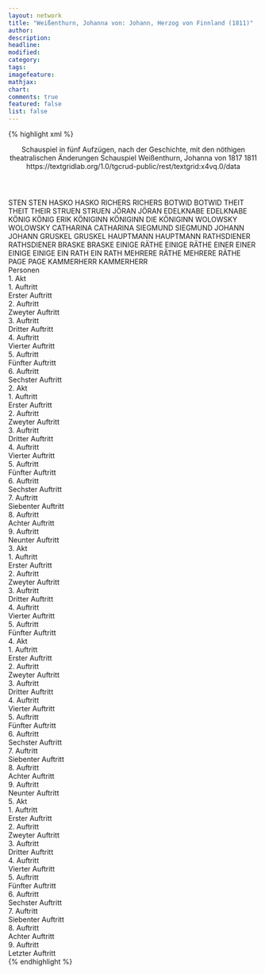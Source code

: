 ```yaml
---
layout: network
title: "Weißenthurn, Johanna von: Johann, Herzog von Finnland (1811)"
author:
description:
headline:
modified:
category:
tags:
imagefeature: 
mathjax: 
chart: 
comments: true
featured: false
list: false
---
```

{% highlight xml %}
<?xml-model href="https://raw.githubusercontent.com/DLiNa/project/master/rules/lina.rnc"?><?xml-model href="https://raw.githubusercontent.com/DLiNa/project/master/rules/lina.sch"?>
<play xmlns="http://lina.digital">
  <header>
    <title>Johann, Herzog von Finnland</title>
    <subtitle>Schauspiel in fünf Aufzügen, nach der Geschichte, mit den nöthigen theatralischen Änderungen</subtitle>
    <genretitle>Schauspiel</genretitle>
    <author>Weißenthurn, Johanna von</author>
    <date type="print">1817</date>
    <date type="premiere">1811</date>
    <date type="written"/>
    <source>https://textgridlab.org/1.0/tgcrud-public/rest/textgrid:x4vq.0/data</source>
  </header>
  <personae>
    <character>
      <name>STEN</name>
      <alias xml:id="sten">
        <name>STEN</name>
      </alias>
    </character>
    <character>
      <name>HASKO</name>
      <alias xml:id="hasko">
        <name>HASKO</name>
      </alias>
    </character>
    <character>
      <name>RICHERS</name>
      <alias xml:id="richers">
        <name>RICHERS</name>
      </alias>
    </character>
    <character>
      <name>BOTWID</name>
      <alias xml:id="botwid">
        <name>BOTWID</name>
      </alias>
    </character>
    <character>
      <name>THEIT</name>
      <alias xml:id="theit">
        <name>THEIT</name>
      </alias>
      <alias xml:id="their">
        <name>THEIR</name>
      </alias>
    </character>
    <character>
      <name>STRUEN</name>
      <alias xml:id="struen">
        <name>STRUEN</name>
      </alias>
    </character>
    <character>
      <name>JÖRAN</name>
      <alias xml:id="jöran">
        <name>JÖRAN</name>
      </alias>
    </character>
    <character>
      <name>EDELKNABE</name>
      <alias xml:id="edelknabe">
        <name>EDELKNABE</name>
      </alias>
    </character>
    <character>
      <name>KÖNIG</name>
      <alias xml:id="könig">
        <name>KÖNIG</name>
      </alias>
      <alias xml:id="erik">
        <name>ERIK</name>
      </alias>
    </character>
    <character>
      <name>KÖNIGINN</name>
      <alias xml:id="königinn">
        <name>KÖNIGINN</name>
      </alias>
      <alias xml:id="die_königinn">
        <name>DIE KÖNIGINN</name>
      </alias>
    </character>
    <character>
      <name>WOLOWSKY</name>
      <alias xml:id="wolowsky">
        <name>WOLOWSKY</name>
      </alias>
    </character>
    <character>
      <name>CATHARINA</name>
      <alias xml:id="catharina">
        <name>CATHARINA</name>
      </alias>
    </character>
    <character>
      <name>SIEGMUND</name>
      <alias xml:id="siegmund">
        <name>SIEGMUND</name>
      </alias>
    </character>
    <character>
      <name>JOHANN</name>
      <alias xml:id="johann">
        <name>JOHANN</name>
      </alias>
    </character>
    <character>
      <name>GRUSKEL</name>
      <alias xml:id="gruskel">
        <name>GRUSKEL</name>
      </alias>
    </character>
    <character>
      <name>HAUPTMANN</name>
      <alias xml:id="hauptmann">
        <name>HAUPTMANN</name>
      </alias>
    </character>
    <character>
      <name>RATHSDIENER</name>
      <alias xml:id="rathsdiener">
        <name>RATHSDIENER</name>
      </alias>
    </character>
    <character>
      <name>BRASKE</name>
      <alias xml:id="braske">
        <name>BRASKE</name>
      </alias>
    </character>
    <character>
      <name>EINIGE RÄTHE</name>
      <alias xml:id="einige_räthe">
        <name>EINIGE RÄTHE</name>
      </alias>
    </character>
    <character>
      <name>EINER</name>
      <alias xml:id="einer">
        <name>EINER</name>
      </alias>
    </character>
    <character>
      <name>EINIGE</name>
      <alias xml:id="einige">
        <name>EINIGE</name>
      </alias>
    </character>
    <character>
      <name>EIN RATH</name>
      <alias xml:id="ein_rath">
        <name>EIN RATH</name>
      </alias>
    </character>
    <character>
      <name>MEHRERE RÄTHE</name>
      <alias xml:id="mehrere_räthe">
        <name>MEHRERE RÄTHE</name>
      </alias>
    </character>
    <character>
      <name>PAGE</name>
      <alias xml:id="page">
        <name>PAGE</name>
      </alias>
    </character>
    <character>
      <name>KAMMERHERR</name>
      <alias xml:id="kammerherr">
        <name>KAMMERHERR</name>
      </alias>
    </character>
  </personae>
  <text>
    <div>
      <head>Personen</head>
    </div>
    <div>
      <head>1. Akt</head>
      <div>
        <head>1. Auftritt</head>
        <div>
          <head>Erster Auftritt</head>
          <sp who="#sten">
            <amount n="9" unit="speech_acts"/>
            <amount n="132" unit="words"/>
            <amount n="8" unit="lines"/>
            <amount n="696" unit="chars"/>
          </sp>
          <sp who="#hasko">
            <amount n="9" unit="speech_acts"/>
            <amount n="241" unit="words"/>
            <amount n="2" unit="lines"/>
            <amount n="1245" unit="chars"/>
          </sp>
        </div>
      </div>
      <div>
        <head>2. Auftritt</head>
        <div>
          <head>Zweyter Auftritt</head>
          <sp who="#richers">
            <amount n="13" unit="speech_acts"/>
            <amount n="388" unit="words"/>
            <amount n="7" unit="lines"/>
            <amount n="2082" unit="chars"/>
          </sp>
          <sp who="#sten">
            <amount n="11" unit="speech_acts"/>
            <amount n="161" unit="words"/>
            <amount n="7" unit="lines"/>
            <amount n="846" unit="chars"/>
          </sp>
          <sp who="#hasko">
            <amount n="1" unit="speech_acts"/>
          </sp>
        </div>
      </div>
      <div>
        <head>3. Auftritt</head>
        <div>
          <head>Dritter Auftritt</head>
          <sp who="#botwid">
            <amount n="3" unit="speech_acts"/>
            <amount n="86" unit="words"/>
            <amount n="1" unit="lines"/>
            <amount n="495" unit="chars"/>
          </sp>
          <sp who="#theit">
            <amount n="2" unit="speech_acts"/>
            <amount n="13" unit="words"/>
            <amount n="2" unit="lines"/>
            <amount n="76" unit="chars"/>
          </sp>
          <sp who="#struen">
            <amount n="1" unit="speech_acts"/>
            <amount n="5" unit="words"/>
            <amount n="1" unit="lines"/>
            <amount n="22" unit="chars"/>
          </sp>
        </div>
      </div>
      <div>
        <head>4. Auftritt</head>
        <div>
          <head>Vierter Auftritt</head>
          <sp who="#richers">
            <amount n="8" unit="speech_acts"/>
            <amount n="445" unit="words"/>
            <amount n="5" unit="lines"/>
            <amount n="2501" unit="chars"/>
          </sp>
          <sp who="#botwid">
            <amount n="6" unit="speech_acts"/>
            <amount n="107" unit="words"/>
            <amount n="4" unit="lines"/>
            <amount n="556" unit="chars"/>
          </sp>
          <sp who="#theit">
            <amount n="5" unit="speech_acts"/>
            <amount n="34" unit="words"/>
            <amount n="5" unit="lines"/>
            <amount n="172" unit="chars"/>
          </sp>
          <sp who="#struen">
            <amount n="3" unit="speech_acts"/>
            <amount n="17" unit="words"/>
            <amount n="3" unit="lines"/>
            <amount n="85" unit="chars"/>
          </sp>
          <sp who="#sten">
            <amount n="1" unit="speech_acts"/>
            <amount n="13" unit="words"/>
            <amount n="1" unit="lines"/>
            <amount n="57" unit="chars"/>
          </sp>
          <sp who="#theit #struen">
            <amount n="1" unit="speech_acts"/>
            <amount n="6" unit="words"/>
            <amount n="1" unit="lines"/>
            <amount n="23" unit="chars"/>
          </sp>
        </div>
      </div>
      <div>
        <head>5. Auftritt</head>
        <div>
          <head>Fünfter Auftritt</head>
          <sp who="#hasko">
            <amount n="2" unit="speech_acts"/>
            <amount n="8" unit="words"/>
            <amount n="2" unit="lines"/>
            <amount n="34" unit="chars"/>
          </sp>
          <sp who="#richers">
            <amount n="13" unit="speech_acts"/>
            <amount n="341" unit="words"/>
            <amount n="6" unit="lines"/>
            <amount n="1823" unit="chars"/>
          </sp>
          <sp who="#hasko #richers #botwid #struen #theit">
            <amount n="7" unit="speech_acts"/>
            <amount n="31" unit="words"/>
            <amount n="6" unit="lines"/>
            <amount n="168" unit="chars"/>
          </sp>
          <sp who="#jöran">
            <amount n="19" unit="speech_acts"/>
            <amount n="384" unit="words"/>
            <amount n="12" unit="lines"/>
            <amount n="2115" unit="chars"/>
          </sp>
          <sp who="#hasko #botwid #struen #theit">
            <amount n="1" unit="speech_acts"/>
            <amount n="4" unit="words"/>
            <amount n="1" unit="lines"/>
            <amount n="14" unit="chars"/>
          </sp>
          <sp who="#botwid">
            <amount n="9" unit="speech_acts"/>
            <amount n="100" unit="words"/>
            <amount n="7" unit="lines"/>
            <amount n="538" unit="chars"/>
          </sp>
          <sp who="#their">
            <amount n="1" unit="speech_acts"/>
            <amount n="10" unit="words"/>
            <amount n="1" unit="lines"/>
            <amount n="55" unit="chars"/>
          </sp>
          <sp who="#struen">
            <amount n="4" unit="speech_acts"/>
            <amount n="25" unit="words"/>
            <amount n="4" unit="lines"/>
            <amount n="123" unit="chars"/>
          </sp>
          <sp who="#theit">
            <amount n="4" unit="speech_acts"/>
            <amount n="12" unit="words"/>
            <amount n="4" unit="lines"/>
            <amount n="60" unit="chars"/>
          </sp>
        </div>
      </div>
      <div>
        <head>6. Auftritt</head>
        <div>
          <head>Sechster Auftritt</head>
          <sp who="#botwid">
            <amount n="6" unit="speech_acts"/>
            <amount n="45" unit="words"/>
            <amount n="6" unit="lines"/>
            <amount n="213" unit="chars"/>
          </sp>
          <sp who="#theit">
            <amount n="9" unit="speech_acts"/>
            <amount n="60" unit="words"/>
            <amount n="8" unit="lines"/>
            <amount n="319" unit="chars"/>
          </sp>
          <sp who="#struen">
            <amount n="5" unit="speech_acts"/>
            <amount n="35" unit="words"/>
            <amount n="5" unit="lines"/>
            <amount n="172" unit="chars"/>
          </sp>
          <sp who="#richers">
            <amount n="12" unit="speech_acts"/>
            <amount n="702" unit="words"/>
            <amount n="5" unit="lines"/>
            <amount n="3872" unit="chars"/>
          </sp>
          <sp who="#botwid #theit #struen">
            <amount n="2" unit="speech_acts"/>
            <amount n="9" unit="words"/>
            <amount n="2" unit="lines"/>
            <amount n="52" unit="chars"/>
          </sp>
        </div>
      </div>
    </div>
    <div>
      <head>2. Akt</head>
      <div>
        <head>1. Auftritt</head>
        <div>
          <head>Erster Auftritt</head>
          <sp who="#jöran">
            <amount n="2" unit="speech_acts"/>
            <amount n="280" unit="words"/>
            <amount n="1" unit="lines"/>
            <amount n="1510" unit="chars"/>
          </sp>
          <sp who="#edelknabe">
            <amount n="1" unit="speech_acts"/>
            <amount n="3" unit="words"/>
            <amount n="1" unit="lines"/>
            <amount n="13" unit="chars"/>
          </sp>
        </div>
      </div>
      <div>
        <head>2. Auftritt</head>
        <div>
          <head>Zweyter Auftritt</head>
          <sp who="#jöran">
            <amount n="28" unit="speech_acts"/>
            <amount n="705" unit="words"/>
            <amount n="18" unit="lines"/>
            <amount n="3920" unit="chars"/>
          </sp>
          <sp who="#könig">
            <amount n="28" unit="speech_acts"/>
            <amount n="502" unit="words"/>
            <amount n="19" unit="lines"/>
            <amount n="2804" unit="chars"/>
          </sp>
          <sp who="#die_königinn">
            <amount n="1" unit="speech_acts"/>
            <amount n="33" unit="words"/>
            <amount n="175" unit="chars"/>
          </sp>
          <sp who="#königinn">
            <amount n="13" unit="speech_acts"/>
            <amount n="620" unit="words"/>
            <amount n="5" unit="lines"/>
            <amount n="3363" unit="chars"/>
          </sp>
        </div>
      </div>
      <div>
        <head>3. Auftritt</head>
        <div>
          <head>Dritter Auftritt</head>
          <sp who="#könig">
            <amount n="4" unit="speech_acts"/>
            <amount n="295" unit="words"/>
            <amount n="1" unit="lines"/>
            <amount n="1723" unit="chars"/>
          </sp>
          <sp who="#königinn">
            <amount n="3" unit="speech_acts"/>
            <amount n="349" unit="words"/>
            <amount n="1843" unit="chars"/>
          </sp>
        </div>
      </div>
      <div>
        <head>4. Auftritt</head>
        <div>
          <head>Vierter Auftritt</head>
          <sp who="#königinn">
            <amount n="1" unit="speech_acts"/>
            <amount n="126" unit="words"/>
            <amount n="626" unit="chars"/>
          </sp>
        </div>
      </div>
      <div>
        <head>5. Auftritt</head>
        <div>
          <head>Fünfter Auftritt</head>
          <sp who="#botwid">
            <amount n="3" unit="speech_acts"/>
            <amount n="18" unit="words"/>
            <amount n="3" unit="lines"/>
            <amount n="100" unit="chars"/>
          </sp>
          <sp who="#theit">
            <amount n="2" unit="speech_acts"/>
            <amount n="33" unit="words"/>
            <amount n="1" unit="lines"/>
            <amount n="158" unit="chars"/>
          </sp>
          <sp who="#struen">
            <amount n="1" unit="speech_acts"/>
            <amount n="8" unit="words"/>
            <amount n="1" unit="lines"/>
            <amount n="42" unit="chars"/>
          </sp>
          <sp who="#richers">
            <amount n="1" unit="speech_acts"/>
            <amount n="33" unit="words"/>
            <amount n="177" unit="chars"/>
          </sp>
        </div>
      </div>
      <div>
        <head>6. Auftritt</head>
        <div>
          <head>Sechster Auftritt</head>
          <sp who="#jöran">
            <amount n="6" unit="speech_acts"/>
            <amount n="75" unit="words"/>
            <amount n="4" unit="lines"/>
            <amount n="385" unit="chars"/>
          </sp>
          <sp who="#edelknabe">
            <amount n="1" unit="speech_acts"/>
          </sp>
          <sp who="#richers">
            <amount n="4" unit="speech_acts"/>
            <amount n="52" unit="words"/>
            <amount n="4" unit="lines"/>
            <amount n="263" unit="chars"/>
          </sp>
        </div>
      </div>
      <div>
        <head>7. Auftritt</head>
        <div>
          <head>Siebenter Auftritt</head>
          <sp who="#könig">
            <amount n="15" unit="speech_acts"/>
            <amount n="513" unit="words"/>
            <amount n="7" unit="lines"/>
            <amount n="2791" unit="chars"/>
          </sp>
          <sp who="#jöran">
            <amount n="6" unit="speech_acts"/>
            <amount n="52" unit="words"/>
            <amount n="4" unit="lines"/>
            <amount n="267" unit="chars"/>
          </sp>
          <sp who="#wolowsky">
            <amount n="7" unit="speech_acts"/>
            <amount n="124" unit="words"/>
            <amount n="4" unit="lines"/>
            <amount n="701" unit="chars"/>
          </sp>
          <sp who="#richers">
            <amount n="5" unit="speech_acts"/>
            <amount n="117" unit="words"/>
            <amount n="2" unit="lines"/>
            <amount n="662" unit="chars"/>
          </sp>
          <sp who="#botwid #theit">
            <amount n="1" unit="speech_acts"/>
            <amount n="3" unit="words"/>
            <amount n="1" unit="lines"/>
            <amount n="12" unit="chars"/>
          </sp>
          <sp who="#theit">
            <amount n="1" unit="speech_acts"/>
            <amount n="4" unit="words"/>
            <amount n="1" unit="lines"/>
            <amount n="15" unit="chars"/>
          </sp>
        </div>
      </div>
      <div>
        <head>8. Auftritt</head>
        <div>
          <head>Achter Auftritt</head>
          <sp who="#botwid #struen">
            <amount n="1" unit="speech_acts"/>
          </sp>
          <sp who="#botwid">
            <amount n="5" unit="speech_acts"/>
            <amount n="159" unit="words"/>
            <amount n="1" unit="lines"/>
            <amount n="836" unit="chars"/>
          </sp>
          <sp who="#theit">
            <amount n="4" unit="speech_acts"/>
            <amount n="16" unit="words"/>
            <amount n="4" unit="lines"/>
            <amount n="76" unit="chars"/>
          </sp>
          <sp who="#struen">
            <amount n="3" unit="speech_acts"/>
            <amount n="20" unit="words"/>
            <amount n="3" unit="lines"/>
            <amount n="101" unit="chars"/>
          </sp>
        </div>
      </div>
      <div>
        <head>9. Auftritt</head>
        <div>
          <head>Neunter Auftritt</head>
          <sp who="#richers">
            <amount n="16" unit="speech_acts"/>
            <amount n="612" unit="words"/>
            <amount n="7" unit="lines"/>
            <amount n="3415" unit="chars"/>
          </sp>
          <sp who="#botwid">
            <amount n="11" unit="speech_acts"/>
            <amount n="104" unit="words"/>
            <amount n="9" unit="lines"/>
            <amount n="519" unit="chars"/>
          </sp>
          <sp who="#theit">
            <amount n="7" unit="speech_acts"/>
            <amount n="37" unit="words"/>
            <amount n="7" unit="lines"/>
            <amount n="206" unit="chars"/>
          </sp>
          <sp who="#struen">
            <amount n="5" unit="speech_acts"/>
            <amount n="15" unit="words"/>
            <amount n="5" unit="lines"/>
            <amount n="87" unit="chars"/>
          </sp>
          <sp who="#theit #struen">
            <amount n="1" unit="speech_acts"/>
            <amount n="1" unit="words"/>
            <amount n="1" unit="lines"/>
            <amount n="8" unit="chars"/>
          </sp>
        </div>
      </div>
    </div>
    <div>
      <head>3. Akt</head>
      <div>
        <head>1. Auftritt</head>
        <div>
          <head>Erster Auftritt</head>
          <sp who="#catharina">
            <amount n="16" unit="speech_acts"/>
            <amount n="423" unit="words"/>
            <amount n="9" unit="lines"/>
            <amount n="2226" unit="chars"/>
          </sp>
          <sp who="#siegmund">
            <amount n="7" unit="speech_acts"/>
            <amount n="218" unit="words"/>
            <amount n="3" unit="lines"/>
            <amount n="1092" unit="chars"/>
          </sp>
          <sp who="#johann">
            <amount n="12" unit="speech_acts"/>
            <amount n="341" unit="words"/>
            <amount n="8" unit="lines"/>
            <amount n="1839" unit="chars"/>
          </sp>
        </div>
      </div>
      <div>
        <head>2. Auftritt</head>
        <div>
          <head>Zweyter Auftritt</head>
          <sp who="#gruskel">
            <amount n="8" unit="speech_acts"/>
            <amount n="221" unit="words"/>
            <amount n="2" unit="lines"/>
            <amount n="1221" unit="chars"/>
          </sp>
          <sp who="#johann">
            <amount n="11" unit="speech_acts"/>
            <amount n="139" unit="words"/>
            <amount n="9" unit="lines"/>
            <amount n="741" unit="chars"/>
          </sp>
          <sp who="#catharina">
            <amount n="9" unit="speech_acts"/>
            <amount n="184" unit="words"/>
            <amount n="4" unit="lines"/>
            <amount n="960" unit="chars"/>
          </sp>
          <sp who="#siegmund">
            <amount n="2" unit="speech_acts"/>
            <amount n="8" unit="words"/>
            <amount n="2" unit="lines"/>
            <amount n="49" unit="chars"/>
          </sp>
        </div>
      </div>
      <div>
        <head>3. Auftritt</head>
        <div>
          <head>Dritter Auftritt</head>
          <sp who="#wolowsky">
            <amount n="38" unit="speech_acts"/>
            <amount n="592" unit="words"/>
            <amount n="27" unit="lines"/>
            <amount n="3114" unit="chars"/>
          </sp>
          <sp who="#catharina">
            <amount n="37" unit="speech_acts"/>
            <amount n="1082" unit="words"/>
            <amount n="20" unit="lines"/>
            <amount n="5778" unit="chars"/>
          </sp>
          <sp who="#siegmund">
            <amount n="3" unit="speech_acts"/>
            <amount n="36" unit="words"/>
            <amount n="3" unit="lines"/>
            <amount n="178" unit="chars"/>
          </sp>
        </div>
      </div>
      <div>
        <head>4. Auftritt</head>
        <div>
          <head>Vierter Auftritt</head>
          <sp who="#johann">
            <amount n="8" unit="speech_acts"/>
            <amount n="121" unit="words"/>
            <amount n="6" unit="lines"/>
            <amount n="661" unit="chars"/>
          </sp>
          <sp who="#catharina">
            <amount n="9" unit="speech_acts"/>
            <amount n="111" unit="words"/>
            <amount n="3" unit="lines"/>
            <amount n="540" unit="chars"/>
          </sp>
        </div>
      </div>
      <div>
        <head>5. Auftritt</head>
        <div>
          <head>Fünfter Auftritt</head>
          <sp who="#hauptmann">
            <amount n="5" unit="speech_acts"/>
            <amount n="49" unit="words"/>
            <amount n="4" unit="lines"/>
            <amount n="263" unit="chars"/>
          </sp>
          <sp who="#johann">
            <amount n="8" unit="speech_acts"/>
            <amount n="202" unit="words"/>
            <amount n="6" unit="lines"/>
            <amount n="1156" unit="chars"/>
          </sp>
          <sp who="#catharina">
            <amount n="6" unit="speech_acts"/>
            <amount n="174" unit="words"/>
            <amount n="2" unit="lines"/>
            <amount n="929" unit="chars"/>
          </sp>
          <sp who="#siegmund">
            <amount n="1" unit="speech_acts"/>
            <amount n="4" unit="words"/>
            <amount n="1" unit="lines"/>
            <amount n="21" unit="chars"/>
          </sp>
          <sp who="#gruskel">
            <amount n="1" unit="speech_acts"/>
          </sp>
        </div>
      </div>
    </div>
    <div>
      <head>4. Akt</head>
      <div>
        <head>1. Auftritt</head>
        <div>
          <head>Erster Auftritt</head>
          <sp who="#jöran">
            <amount n="2" unit="speech_acts"/>
            <amount n="52" unit="words"/>
            <amount n="269" unit="chars"/>
          </sp>
          <sp who="#rathsdiener">
            <amount n="1" unit="speech_acts"/>
            <amount n="11" unit="words"/>
            <amount n="1" unit="lines"/>
            <amount n="46" unit="chars"/>
          </sp>
        </div>
      </div>
      <div>
        <head>2. Auftritt</head>
        <div>
          <head>Zweyter Auftritt</head>
          <sp who="#richers">
            <amount n="22" unit="speech_acts"/>
            <amount n="484" unit="words"/>
            <amount n="13" unit="lines"/>
            <amount n="2673" unit="chars"/>
          </sp>
          <sp who="#jöran">
            <amount n="22" unit="speech_acts"/>
            <amount n="434" unit="words"/>
            <amount n="18" unit="lines"/>
            <amount n="2430" unit="chars"/>
          </sp>
        </div>
      </div>
      <div>
        <head>3. Auftritt</head>
        <div>
          <head>Dritter Auftritt</head>
          <sp who="#jöran">
            <amount n="19" unit="speech_acts"/>
            <amount n="170" unit="words"/>
            <amount n="18" unit="lines"/>
            <amount n="916" unit="chars"/>
          </sp>
          <sp who="#braske">
            <amount n="19" unit="speech_acts"/>
            <amount n="428" unit="words"/>
            <amount n="12" unit="lines"/>
            <amount n="2413" unit="chars"/>
          </sp>
        </div>
      </div>
      <div>
        <head>4. Auftritt</head>
        <div>
          <head>Vierter Auftritt</head>
          <sp who="#jöran">
            <amount n="3" unit="speech_acts"/>
            <amount n="152" unit="words"/>
            <amount n="3" unit="lines"/>
            <amount n="871" unit="chars"/>
          </sp>
          <sp who="#braske">
            <amount n="3" unit="speech_acts"/>
            <amount n="119" unit="words"/>
            <amount n="721" unit="chars"/>
          </sp>
          <sp who="#einige_räthe #einer #einige">
            <amount n="1" unit="speech_acts"/>
            <amount n="6" unit="words"/>
            <amount n="1" unit="lines"/>
            <amount n="22" unit="chars"/>
          </sp>
          <sp who="#einer">
            <amount n="1" unit="speech_acts"/>
            <amount n="4" unit="words"/>
            <amount n="1" unit="lines"/>
            <amount n="21" unit="chars"/>
          </sp>
          <sp who="#einige">
            <amount n="1" unit="speech_acts"/>
            <amount n="6" unit="words"/>
            <amount n="1" unit="lines"/>
            <amount n="31" unit="chars"/>
          </sp>
          <sp who="#rathsdiener">
            <amount n="1" unit="speech_acts"/>
          </sp>
        </div>
      </div>
      <div>
        <head>5. Auftritt</head>
        <div>
          <head>Fünfter Auftritt</head>
          <sp who="#johann">
            <amount n="26" unit="speech_acts"/>
            <amount n="730" unit="words"/>
            <amount n="15" unit="lines"/>
            <amount n="4040" unit="chars"/>
          </sp>
          <sp who="#hauptmann">
            <amount n="1" unit="speech_acts"/>
            <amount n="6" unit="words"/>
            <amount n="1" unit="lines"/>
            <amount n="35" unit="chars"/>
          </sp>
          <sp who="#jöran">
            <amount n="26" unit="speech_acts"/>
            <amount n="236" unit="words"/>
            <amount n="22" unit="lines"/>
            <amount n="1326" unit="chars"/>
          </sp>
          <sp who="#braske">
            <amount n="5" unit="speech_acts"/>
            <amount n="116" unit="words"/>
            <amount n="2" unit="lines"/>
            <amount n="669" unit="chars"/>
          </sp>
        </div>
      </div>
      <div>
        <head>6. Auftritt</head>
        <div>
          <head>Sechster Auftritt</head>
          <sp who="#jöran">
            <amount n="7" unit="speech_acts"/>
            <amount n="307" unit="words"/>
            <amount n="2" unit="lines"/>
            <amount n="1722" unit="chars"/>
          </sp>
          <sp who="#ein_rath">
            <amount n="1" unit="speech_acts"/>
            <amount n="6" unit="words"/>
            <amount n="1" unit="lines"/>
            <amount n="32" unit="chars"/>
          </sp>
          <sp who="#mehrere_räthe #ein_rath">
            <amount n="1" unit="speech_acts"/>
            <amount n="2" unit="words"/>
            <amount n="1" unit="lines"/>
            <amount n="10" unit="chars"/>
          </sp>
          <sp who="#braske">
            <amount n="4" unit="speech_acts"/>
            <amount n="63" unit="words"/>
            <amount n="1" unit="lines"/>
            <amount n="343" unit="chars"/>
          </sp>
        </div>
      </div>
      <div>
        <head>7. Auftritt</head>
        <div>
          <head>Siebenter Auftritt</head>
          <sp who="#page">
            <amount n="4" unit="speech_acts"/>
            <amount n="37" unit="words"/>
            <amount n="4" unit="lines"/>
            <amount n="199" unit="chars"/>
          </sp>
          <sp who="#wolowsky">
            <amount n="4" unit="speech_acts"/>
            <amount n="156" unit="words"/>
            <amount n="2" unit="lines"/>
            <amount n="850" unit="chars"/>
          </sp>
        </div>
      </div>
      <div>
        <head>8. Auftritt</head>
        <div>
          <head>Achter Auftritt</head>
          <sp who="#königinn">
            <amount n="17" unit="speech_acts"/>
            <amount n="235" unit="words"/>
            <amount n="14" unit="lines"/>
            <amount n="1247" unit="chars"/>
          </sp>
          <sp who="#wolowsky">
            <amount n="16" unit="speech_acts"/>
            <amount n="562" unit="words"/>
            <amount n="4" unit="lines"/>
            <amount n="2958" unit="chars"/>
          </sp>
        </div>
      </div>
      <div>
        <head>9. Auftritt</head>
        <div>
          <head>Neunter Auftritt</head>
          <sp who="#wolowsky">
            <amount n="11" unit="speech_acts"/>
            <amount n="48" unit="words"/>
            <amount n="11" unit="lines"/>
            <amount n="231" unit="chars"/>
          </sp>
          <sp who="#königinn">
            <amount n="8" unit="speech_acts"/>
            <amount n="112" unit="words"/>
            <amount n="7" unit="lines"/>
            <amount n="581" unit="chars"/>
          </sp>
          <sp who="#catharina">
            <amount n="15" unit="speech_acts"/>
            <amount n="772" unit="words"/>
            <amount n="3" unit="lines"/>
            <amount n="3963" unit="chars"/>
          </sp>
        </div>
      </div>
    </div>
    <div>
      <head>5. Akt</head>
      <div>
        <head>1. Auftritt</head>
        <div>
          <head>Erster Auftritt</head>
          <sp who="#könig">
            <amount n="6" unit="speech_acts"/>
            <amount n="54" unit="words"/>
            <amount n="5" unit="lines"/>
            <amount n="265" unit="chars"/>
          </sp>
          <sp who="#kammerherr">
            <amount n="5" unit="speech_acts"/>
            <amount n="22" unit="words"/>
            <amount n="5" unit="lines"/>
            <amount n="112" unit="chars"/>
          </sp>
        </div>
      </div>
      <div>
        <head>2. Auftritt</head>
        <div>
          <head>Zweyter Auftritt</head>
          <sp who="#könig">
            <amount n="12" unit="speech_acts"/>
            <amount n="179" unit="words"/>
            <amount n="9" unit="lines"/>
            <amount n="956" unit="chars"/>
          </sp>
          <sp who="#hauptmann">
            <amount n="11" unit="speech_acts"/>
            <amount n="62" unit="words"/>
            <amount n="11" unit="lines"/>
            <amount n="305" unit="chars"/>
          </sp>
        </div>
      </div>
      <div>
        <head>3. Auftritt</head>
        <div>
          <head>Dritter Auftritt</head>
          <sp who="#kammerherr">
            <amount n="2" unit="speech_acts"/>
            <amount n="7" unit="words"/>
            <amount n="1" unit="lines"/>
            <amount n="36" unit="chars"/>
          </sp>
          <sp who="#könig">
            <amount n="20" unit="speech_acts"/>
            <amount n="214" unit="words"/>
            <amount n="15" unit="lines"/>
            <amount n="1126" unit="chars"/>
          </sp>
          <sp who="#braske">
            <amount n="18" unit="speech_acts"/>
            <amount n="604" unit="words"/>
            <amount n="10" unit="lines"/>
            <amount n="3331" unit="chars"/>
          </sp>
        </div>
      </div>
      <div>
        <head>4. Auftritt</head>
        <div>
          <head>Vierter Auftritt</head>
          <sp who="#jöran">
            <amount n="4" unit="speech_acts"/>
            <amount n="80" unit="words"/>
            <amount n="421" unit="chars"/>
          </sp>
          <sp who="#könig">
            <amount n="3" unit="speech_acts"/>
            <amount n="87" unit="words"/>
            <amount n="2" unit="lines"/>
            <amount n="471" unit="chars"/>
          </sp>
          <sp who="#braske">
            <amount n="1" unit="speech_acts"/>
            <amount n="32" unit="words"/>
            <amount n="169" unit="chars"/>
          </sp>
        </div>
      </div>
      <div>
        <head>5. Auftritt</head>
        <div>
          <head>Fünfter Auftritt</head>
          <sp who="#hauptmann">
            <amount n="3" unit="speech_acts"/>
            <amount n="23" unit="words"/>
            <amount n="1" unit="lines"/>
            <amount n="141" unit="chars"/>
          </sp>
          <sp who="#jöran">
            <amount n="2" unit="speech_acts"/>
            <amount n="16" unit="words"/>
            <amount n="2" unit="lines"/>
            <amount n="80" unit="chars"/>
          </sp>
          <sp who="#könig">
            <amount n="1" unit="speech_acts"/>
            <amount n="16" unit="words"/>
            <amount n="1" unit="lines"/>
            <amount n="89" unit="chars"/>
          </sp>
        </div>
      </div>
      <div>
        <head>6. Auftritt</head>
        <div>
          <head>Sechster Auftritt</head>
          <sp who="#richers">
            <amount n="11" unit="speech_acts"/>
            <amount n="411" unit="words"/>
            <amount n="4" unit="lines"/>
            <amount n="2207" unit="chars"/>
          </sp>
          <sp who="#jöran">
            <amount n="8" unit="speech_acts"/>
            <amount n="98" unit="words"/>
            <amount n="6" unit="lines"/>
            <amount n="532" unit="chars"/>
          </sp>
          <sp who="#könig">
            <amount n="5" unit="speech_acts"/>
            <amount n="28" unit="words"/>
            <amount n="5" unit="lines"/>
            <amount n="139" unit="chars"/>
          </sp>
          <sp who="#braske">
            <amount n="2" unit="speech_acts"/>
            <amount n="65" unit="words"/>
            <amount n="1" unit="lines"/>
            <amount n="325" unit="chars"/>
          </sp>
        </div>
      </div>
      <div>
        <head>7. Auftritt</head>
        <div>
          <head>Siebenter Auftritt</head>
          <sp who="#königinn">
            <amount n="11" unit="speech_acts"/>
            <amount n="169" unit="words"/>
            <amount n="7" unit="lines"/>
            <amount n="878" unit="chars"/>
          </sp>
          <sp who="#könig">
            <amount n="6" unit="speech_acts"/>
            <amount n="114" unit="words"/>
            <amount n="4" unit="lines"/>
            <amount n="638" unit="chars"/>
          </sp>
          <sp who="#jöran">
            <amount n="3" unit="speech_acts"/>
            <amount n="21" unit="words"/>
            <amount n="3" unit="lines"/>
            <amount n="103" unit="chars"/>
          </sp>
          <sp who="#richers">
            <amount n="4" unit="speech_acts"/>
            <amount n="37" unit="words"/>
            <amount n="4" unit="lines"/>
            <amount n="181" unit="chars"/>
          </sp>
        </div>
      </div>
      <div>
        <head>8. Auftritt</head>
        <div>
          <head>Achter Auftritt</head>
          <sp who="#könig">
            <amount n="23" unit="speech_acts"/>
            <amount n="352" unit="words"/>
            <amount n="16" unit="lines"/>
            <amount n="1871" unit="chars"/>
          </sp>
          <sp who="#königinn">
            <amount n="18" unit="speech_acts"/>
            <amount n="453" unit="words"/>
            <amount n="10" unit="lines"/>
            <amount n="2410" unit="chars"/>
          </sp>
          <sp who="#erik">
            <amount n="1" unit="speech_acts"/>
          </sp>
          <sp who="#catharina">
            <amount n="1" unit="speech_acts"/>
            <amount n="56" unit="words"/>
            <amount n="318" unit="chars"/>
          </sp>
          <sp who="#siegmund">
            <amount n="1" unit="speech_acts"/>
            <amount n="6" unit="words"/>
            <amount n="1" unit="lines"/>
            <amount n="32" unit="chars"/>
          </sp>
          <sp who="#johann">
            <amount n="5" unit="speech_acts"/>
            <amount n="73" unit="words"/>
            <amount n="4" unit="lines"/>
            <amount n="312" unit="chars"/>
          </sp>
        </div>
      </div>
      <div>
        <head>9. Auftritt</head>
        <div>
          <head>Letzter Auftritt</head>
          <sp who="#jöran">
            <amount n="1" unit="speech_acts"/>
            <amount n="4" unit="words"/>
            <amount n="1" unit="lines"/>
            <amount n="16" unit="chars"/>
          </sp>
          <sp who="#braske">
            <amount n="1" unit="speech_acts"/>
            <amount n="3" unit="words"/>
            <amount n="1" unit="lines"/>
            <amount n="16" unit="chars"/>
          </sp>
          <sp who="#könig">
            <amount n="2" unit="speech_acts"/>
            <amount n="104" unit="words"/>
            <amount n="580" unit="chars"/>
          </sp>
          <sp who="#königinn">
            <amount n="1" unit="speech_acts"/>
            <amount n="4" unit="words"/>
            <amount n="1" unit="lines"/>
            <amount n="12" unit="chars"/>
          </sp>
          <sp who="#catharina #siegmund #johann #braske #erik #königinn">
            <amount n="1" unit="speech_acts"/>
            <amount n="7" unit="words"/>
            <amount n="1" unit="lines"/>
            <amount n="33" unit="chars"/>
          </sp>
        </div>
      </div>
    </div>
  </text>
</play>
{% endhighlight %}